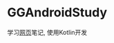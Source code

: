 # GGAndroidStudy

 学习[网页](https://inthecheesefactory.com/blog/android-design-support-library-codelab)笔记, 使用Kotlin开发
